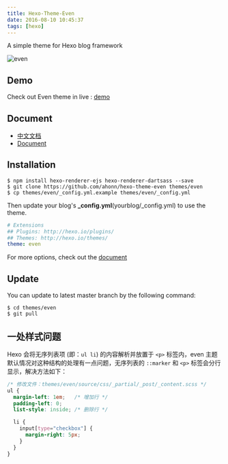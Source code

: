 ```yaml
---
title: Hexo-Theme-Even
date: 2016-08-10 10:45:37
tags: [hexo]
---
```


A simple theme for Hexo blog framework

![even](hexo-theme-even.png)

<!-- more -->

## Demo
Check out Even theme in live : [demo](http://www.ahonn.me)

## Document
- [中文文档](https://github.com/ahonn/hexo-theme-even/wiki)
- [Document](https://github.com/ahonn/hexo-theme-even/wiki)

## Installation

```shell
$ npm install hexo-renderer-ejs hexo-renderer-dartsass --save
$ git clone https://github.com/ahonn/hexo-theme-even themes/even
$ cp themes/even/_config.yml.example themes/even/_config.yml
```

Then update your blog's **_config.yml**(yourblog/_config.yml) to use the theme.

``` yaml
# Extensions
## Plugins: http://hexo.io/plugins/
## Themes: http://hexo.io/themes/
theme: even
```

For more options, check out the [document](https://github.com/ahonn/hexo-theme-even/wiki)

## Update

You can update to latest master branch by the following command:

```shell
$ cd themes/even
$ git pull
```

## 一处样式问题

Hexo 会将无序列表项 (即：`ul li`) 的内容解析并放置于 `<p>` 标签内，even 主题默认情况对这种结构的处理有一点问题，无序列表的 `::marker` 和 `<p>` 标签会分行显示，解决方法如下：

```css
/* 修改文件：themes/even/source/css/_partial/_post/_content.scss */
ul {
  margin-left: 1em;   /* 增加行 */
  padding-left: 0;
  list-style: inside; /* 删除行 */

  li {
    input[type="checkbox"] {
      margin-right: 5px;
    }
  }
}
```
